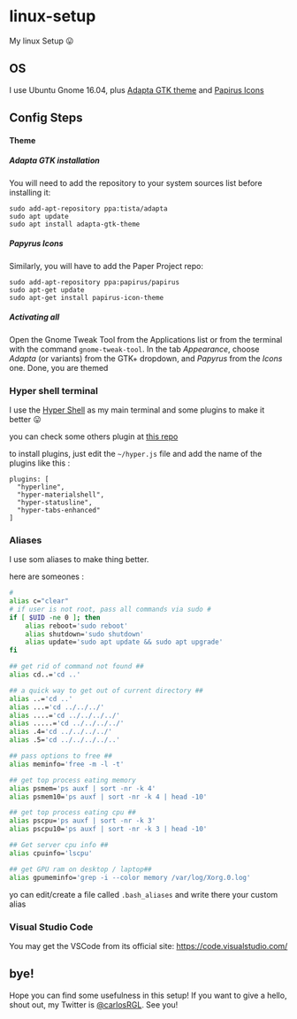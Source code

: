 # linux-setup
My linux Setup 😛

## OS

 I use Ubuntu Gnome 16.04, plus [Adapta GTK theme](https://github.com/adapta-project/adapta-gtk-theme/) and [Papirus Icons](https://github.com/PapirusDevelopmentTeam/papirus-icon-theme/)


## Config Steps

#### Theme
##### Adapta GTK installation
You will need to add the repository to your system sources list before installing it:

```
sudo add-apt-repository ppa:tista/adapta
sudo apt update
sudo apt install adapta-gtk-theme
```

##### Papyrus Icons
Similarly, you will have to add the Paper Project repo:

```
sudo add-apt-repository ppa:papirus/papirus
sudo apt-get update
sudo apt-get install papirus-icon-theme
```

##### Activating all
Open the Gnome Tweak Tool from the Applications list or from the terminal with the command `gnome-tweak-tool`. In the tab *Appearance*, choose *Adapta* (or variants) from the GTK+ dropdown, and *Papyrus* from the *Icons* one. Done, you are themed

### Hyper shell terminal

I use the [Hyper Shell](https://hyper.is/) as my main terminal and some plugins to make it better 😛

you can check some others plugin at [this repo](https://github.com/bnb/awesome-hyper)

to install plugins, just edit the `~/hyper.js` file and add the name of the plugins like this :
```
plugins: [
  "hyperline",
  "hyper-materialshell",
  "hyper-statusline",
  "hyper-tabs-enhanced"
]
```

### Aliases

I use som aliases to make thing better.

here are someones :
```bash
#
alias c="clear"
# if user is not root, pass all commands via sudo #
if [ $UID -ne 0 ]; then
    alias reboot='sudo reboot'
    alias shutdown='sudo shutdown'
    alias update='sudo apt update && sudo apt upgrade'
fi

## get rid of command not found ##
alias cd..='cd ..'

## a quick way to get out of current directory ##
alias ..='cd ..'
alias ...='cd ../../../'
alias ....='cd ../../../../'
alias .....='cd ../../../../'
alias .4='cd ../../../../'
alias .5='cd ../../../../..'

## pass options to free ##
alias meminfo='free -m -l -t'

## get top process eating memory
alias psmem='ps auxf | sort -nr -k 4'
alias psmem10='ps auxf | sort -nr -k 4 | head -10'

## get top process eating cpu ##
alias pscpu='ps auxf | sort -nr -k 3'
alias pscpu10='ps auxf | sort -nr -k 3 | head -10'

## Get server cpu info ##
alias cpuinfo='lscpu'

## get GPU ram on desktop / laptop##
alias gpumeminfo='grep -i --color memory /var/log/Xorg.0.log'
```

yo can edit/create a file called `.bash_aliases` and write there your custom alias

### Visual Studio Code
You may get the VSCode from its official site: https://code.visualstudio.com/

## bye!
Hope you can find some usefulness in this setup! If you want to give a hello, shout out, my Twitter is [@carlosRGL](https://twitter.com/Carlosrgl_88). See you!